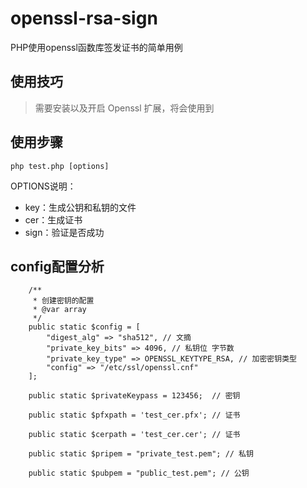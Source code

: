 # openssl-rsa-sign
PHP使用openssl函数库签发证书的简单用例
## 使用技巧
> 需要安装以及开启 Openssl 扩展，将会使用到

## 使用步骤
```phpt
php test.php [options]
```
OPTIONS说明：

* key：生成公钥和私钥的文件
* cer：生成证书
* sign：验证是否成功

## config配置分析
```phpt
    /**
     * 创建密钥的配置
     * @var array
     */
    public static $config = [
        "digest_alg" => "sha512", // 文摘
        "private_key_bits" => 4096, // 私钥位 字节数
        "private_key_type" => OPENSSL_KEYTYPE_RSA, // 加密密钥类型
        "config" => "/etc/ssl/openssl.cnf"
    ];

    public static $privateKeypass = 123456;  // 密钥

    public static $pfxpath = 'test_cer.pfx'; // 证书

    public static $cerpath = 'test_cer.cer'; // 证书

    public static $pripem = "private_test.pem"; // 私钥

    public static $pubpem = "public_test.pem"; // 公钥
```
